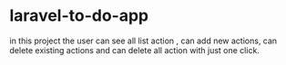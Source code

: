 # laravel-to-do-app
in this project the user can see all list action , can  add new actions, can delete existing actions and can delete all action with just one click.

